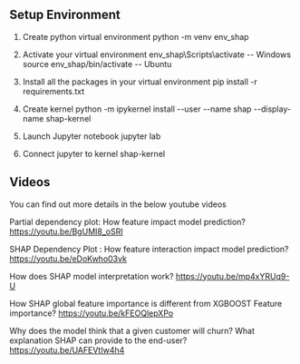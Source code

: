 ## Setup Environment

1) Create python virtual environment
	python -m venv env_shap

2) Activate your virtual environment
	env_shap\Scripts\activate -- Windows
	source env_shap/bin/activate -- Ubuntu

3) Install all the packages in your virtual environment
	pip install -r requirements.txt

4) Create kernel
	python -m ipykernel install --user --name shap --display-name shap-kernel

5) Launch Jupyter notebook
	jupyter lab

6) Connect jupyter to kernel shap-kernel


## Videos
You can find out more details in the below youtube videos

Partial dependency plot: How feature impact model prediction?
https://youtu.be/BgUMI8_oSRI

SHAP Dependency Plot : How feature interaction impact model prediction?
https://youtu.be/eDoKwho03vk

How does SHAP model interpretation work?
https://youtu.be/mp4xYRUq9-U

How SHAP global feature importance is different from XGBOOST Feature importance?
https://youtu.be/kFEOQlepXPo

Why does the model think that a given customer will churn? What explanation SHAP can provide to the end-user?
https://youtu.be/UAFEVtIw4h4
